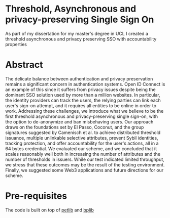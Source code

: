 # Threshold, Asynchronous and privacy-preserving Single Sign On
As part of my dissertation for my master's degree in UCL I created a threshold asynchronous and privacy preserving SSO 
with accountability properties
# Abstract
The delicate balance between authentication and privacy preservation remains a significant concern in authentication systems. Open ID Connect is an example of this since it suffers from privacy issues despite being the dominant SSO solution used by more than a million websites. In particular, the identity providers can track the users, the relying parties can link each user's sign-on attempt, and it requires all entities to be online in order to work. Addressing these challenges, we introduce what we believe to be the first threshold asynchronous and privacy-preserving single sign-on, with the option to de-anonymize and ban misbehaving users. Our approach draws on the foundations set by El Passo, Coconut, and the group signatures suggested by Camenisch et al. to achieve distributed threshold issuance, multiple unlinkable selective attributes, prevent Sybil identities, tracking protection, and offer accountability for the user's actions, all in a 64 bytes credential. We evaluated our scheme, and we concluded that it scales reasonably well both in increasing the number of attributes and the number of thresholds in issuers. While our test indicated limited throughput, we stress that these outcomes may be the result of the testing environment. Finally, we suggested some Web3 applications and future directions for our scheme.

# Pre-requisites 
The code is built on top of [petlib](https://github.com/gdanezis/petlib) and [bplib](https://github.com/moonkace24/Corrected_bplib)




